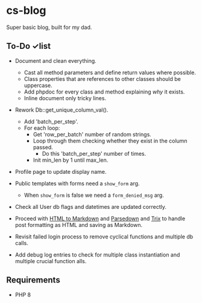 # cs-blog
Super basic blog, built for my dad.


## To-Do ✓list


- Document and clean everything.
  - Cast all method parameters and define return values where possible.
  - Class properties that are references to other classes should be uppercase.
  - Add phpdoc for every class and method explaining *why* it exists.
  - Inline document only tricky lines.
- Rework Db::get_unique_column_val().
  - Add 'batch_per_step'.
  - For each loop:
    - Get 'row_per_batch' number of random strings.
    - Loop through them checking whether they exist in the column passed.
      - Do this 'batch_per_step' number of times.
    - Init min_len by 1 until max_len.
- Profile page to update display name.
- Public templates with forms need a `show_form` arg.
  - When `show_form` is false we need a `form_denied_msg` arg.
- Check all User db flags and datetimes are updated correctly.




- Proceed with [HTML to Markdown](https://github.com/thephpleague/html-to-markdown) and [Parsedown](https://github.com/erusev/parsedown) and [Trix](https://github.com/basecamp/trix) to handle post formatting as HTML and saving as Markdown.
- Revisit failed login process to remove cyclical functions and multiple db calls.
- Add debug log entries to check for multiple class instantiation and multiple crucial function alls.



## Requirements

- PHP 8